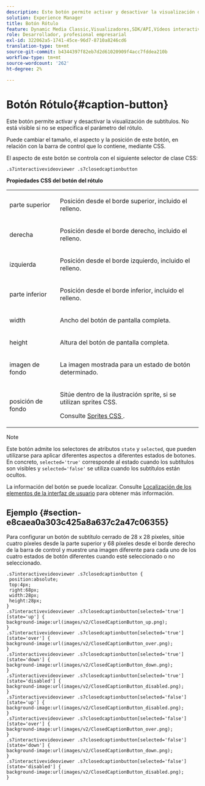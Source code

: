 ```yaml
---
description: Este botón permite activar y desactivar la visualización de subtítulos. No está visible si no se especifica el parámetro del rótulo.
solution: Experience Manager
title: Botón Rótulo
feature: Dynamic Media Classic,Visualizadores,SDK/API,Vídeos interactivos
role: Desarrollador, profesional empresarial
exl-id: 322062a5-1741-45ce-96d7-8710a8246cd6
translation-type: tm+mt
source-git-commit: b4344397f82eb7d2d61020909f4acc7fddea210b
workflow-type: tm+mt
source-wordcount: '262'
ht-degree: 2%

---
```


# Botón Rótulo{#caption-button}

Este botón permite activar y desactivar la visualización de subtítulos. No está visible si no se especifica el parámetro del rótulo.

<!--<a id="section_061E550C1C1D4DB2BD663A898895B38C"></a>-->

Puede cambiar el tamaño, el aspecto y la posición de este botón, en relación con la barra de control que lo contiene, mediante CSS.

El aspecto de este botón se controla con el siguiente selector de clase CSS:

```
.s7interactivevideoviewer .s7closedcaptionbutton
```

**Propiedades CSS del botón del rótulo**

<table id="table_C48C56E696304C9BAFEE71BA9EA9A174"> 
 <tbody> 
  <tr> 
   <td colname="col1"> <p> <span class="codeph"> parte superior </span> </p> </td> 
   <td colname="col2"> <p> Posición desde el borde superior, incluido el relleno. </p> </td> 
  </tr> 
  <tr> 
   <td colname="col1"> <p> <span class="codeph"> derecha </span> </p> </td> 
   <td colname="col2"> <p> Posición desde el borde derecho, incluido el relleno. </p> </td> 
  </tr> 
  <tr> 
   <td colname="col1"> <p> <span class="codeph"> izquierda </span> </p> </td> 
   <td colname="col2"> <p> Posición desde el borde izquierdo, incluido el relleno. </p> </td> 
  </tr> 
  <tr> 
   <td colname="col1"> <p> <span class="codeph"> parte inferior </span> </p> </td> 
   <td colname="col2"> <p>Posición desde el borde inferior, incluido el relleno. </p> </td> 
  </tr> 
  <tr> 
   <td colname="col1"> <p> <span class="codeph"> width </span> </p> </td> 
   <td colname="col2"> <p> Ancho del botón de pantalla completa. </p> </td> 
  </tr> 
  <tr> 
   <td colname="col1"> <p> <span class="codeph"> height </span> </p> </td> 
   <td colname="col2"> <p>Altura del botón de pantalla completa. </p> </td> 
  </tr> 
  <tr> 
   <td colname="col1"> <p> <span class="codeph"> imagen de fondo  </span> </p> </td> 
   <td colname="col2"> <p> La imagen mostrada para un estado de botón determinado. </p> </td> 
  </tr> 
  <tr> 
   <td colname="col1"> <p> <span class="codeph"> posición de fondo  </span> </p> </td> 
   <td colname="col2"> <p> Sitúe dentro de la ilustración sprite, si se utilizan sprites CSS. </p> <p>Consulte <a href="../../../c-html5-aem-asset-viewers/c-html5-aem-int-video/c-html5-aem-int-video-customizingviewer/c-html5-aem-int-video-customizingviewer.md#section-9b6d8d601cb441d08214dada7bb4eddc" format="dita" scope="local"> Sprites CSS </a>. </p> </td> 
  </tr> 
 </tbody> 
</table>

>[!NOTE]
>
>Este botón admite los selectores de atributos `state` y `selected`, que pueden utilizarse para aplicar diferentes aspectos a diferentes estados de botones. En concreto, `selected='true'` corresponde al estado cuando los subtítulos son visibles y `selected='false'` se utiliza cuando los subtítulos están ocultos.

La información del botón se puede localizar. Consulte [Localización de los elementos de la interfaz de usuario](../../../c-html5-aem-asset-viewers/c-html5-aem-int-video/c-html5-aem-int-video-viewer-localization.md#concept-cbfc39344c494eb7b9f6a272cff0cc74) para obtener más información.

## Ejemplo {#section-e8caea0a303c425a8a637c2a47c06355}

Para configurar un botón de subtítulo cerrado de 28 x 28 píxeles, sitúe cuatro píxeles desde la parte superior y 68 píxeles desde el borde derecho de la barra de control y muestre una imagen diferente para cada uno de los cuatro estados de botón diferentes cuando esté seleccionado o no seleccionado.

```
.s7interactivevideoviewer .s7closedcaptionbutton { 
 position:absolute; 
 top:4px; 
 right:68px; 
 width:28px; 
 height:28px; 
} 
.s7interactivevideoviewer .s7closedcaptionbutton[selected='true'][state='up'] { 
background-image:url(images/v2/ClosedCaptionButton_up.png); 
} 
.s7interactivevideoviewer .s7closedcaptionbutton[selected='true'][state='over'] { 
background-image:url(images/v2/ClosedCaptionButton_over.png); 
} 
.s7interactivevideoviewer .s7closedcaptionbutton[selected='true'][state='down'] { 
background-image:url(images/v2/ClosedCaptionButton_down.png); 
} 
.s7interactivevideoviewer .s7closedcaptionbutton[selected='true'][state='disabled'] { 
background-image:url(images/v2/ClosedCaptionButton_disabled.png); 
} 
.s7interactivevideoviewer .s7closedcaptionbutton[selected='false'][state='up'] { 
background-image:url(images/v2/ClosedCaptionButton_disabled.png); 
} 
.s7interactivevideoviewer .s7closedcaptionbutton[selected='false'][state='over'] { 
background-image:url(images/v2/ClosedCaptionButton_over.png); 
} 
.s7interactivevideoviewer .s7closedcaptionbutton[selected='false'][state='down'] { 
background-image:url(images/v2/ClosedCaptionButton_down.png); 
} 
.s7interactivevideoviewer .s7closedcaptionbutton[selected='false'][state='disabled'] { 
background-image:url(images/v2/ClosedCaptionButton_disabled.png);  
}
```
